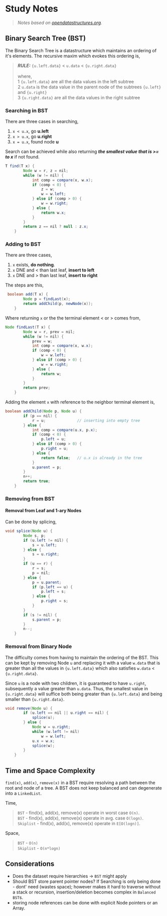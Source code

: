 # Study Notes
> _Notes based on [opendatastructures.org][1]._

## Binary Search Tree (BST)
The Binary Search Tree is a datastructure which maintains an ordering of it's elements.
The recursive maxim which evokes this ordering is,
> ___RULE:___ `{u.left.data}` < `u.data` < `{u.right.data}`<br> 
> <br>
> where,<br>
> 1 `{u.left.data}` are all the data values in the left subtree<br>
> 2 `u.data` is the data value in the parent node of the subtrees `{u.left}` and `{u.right}`<br>
> 3 `{u.right.data}` are all the data values in the right subtree

### Searching in BST
There are three cases in searching,
1. `x < u.x`, go __u.left__
2. `x > u.x`, go __u.right__
3. `x = u.x`, found node __u__

Search can be achieved while also returning ___the smallest value that is >= to x___ if not found.
```java
T find(T x) {
        Node w = r, z = nil;
        while (w != nil) {
            int comp = compare(x, w.x);
            if (comp < 0) {
                z = w;
                w = w.left;
            } else if (comp > 0) {
                w = w.right;
            } else {
                return w.x;
            }
        }
        return z == nil ? null : z.x;
    }
```

### Adding to BST
There are three cases,
1. `x` exists, __do nothing__.
2. `x` DNE and < than last leaf, __insert to left__
3. `x` DNE and > than last leaf, __insert to right__

The steps are this,
```java
 boolean add(T x) {
        Node p = findLast(x);
        return addChild(p, newNode(x));        
    }
```
Where returning `x` or the the terminal element < or > comes from,
```java
Node findLast(T x) {
        Node w = r, prev = nil;
        while (w != nil) {
            prev = w;
            int comp = compare(x, w.x);
            if (comp < 0) {
                w = w.left;
            } else if (comp > 0) {
                w = w.right;
            } else {
                return w;
            }
        }
        return prev;
    }
```
Adding the element `x` with reference to the neighbor terminal element is,
```java
boolean addChild(Node p, Node u) {
        if (p == nil) {
            r = u;              // inserting into empty tree
        } else {
            int comp = compare(u.x, p.x);
            if (comp < 0) {
                p.left = u;
            } else if (comp > 0) {
                p.right = u;
            } else {
                return false;   // u.x is already in the tree
            }
            u.parent = p;
        }
        n++;
        return true;        
    }
```

### Removing from BST
#### Removal from Leaf and 1-ary Nodes
Can be done by splicing,
```java
void splice(Node u) {
        Node s, p;
        if (u.left != nil) {
            s = u.left;
        } else {
            s = u.right;
        }
        if (u == r) {
            r = s;
            p = nil;
        } else {
            p = u.parent;
            if (p.left == u) {
                p.left = s;
            } else {
                p.right = s; 
            }
        }
        if (s != nil) {
            s.parent = p;
        }
        n--;
    }
```
### Removal from Binary Node
The difficulty comes from having to maintain the ordering of the BST. This can be kept by removing Node `u` and replacing it with a value `w.data` that is greater than all the values in `{u.left.data}` which also satisfies `w.data` < `{u.right.data}`.

Since `u` is a node with two children, it is guaranteed to have `u.right`, subsequently a value greater than `u.data`. Thus, the smallest value in `{u.right.data}` will suffice both being greater than `{u.left.data}` and being smaller than `{u.right.data}`.
```java
void remove(Node u) {
        if (u.left == nil || u.right == nil) {
            splice(u);
        } else {
            Node w = u.right;
            while (w.left != nil) 
                w = w.left;
            u.x = w.x;
            splice(w);
        }
    }
```

## Time and Space Complexity
`find(x)`, `add(x)`, `remove(x)` in a BST require resolving a path between the root and node of a tree. A BST does not keep balanced and can degenerate into a `LinkedList`.

Time,
> `BST` - find(x), add(x), remove(x) operate in worst case `O(n)`.<br>
> `BST` - find(x), add(x), remove(x) operate in avg. case `O(logn)`.<br>
> `Skiplist` - find(x), add(x), remove(x) operate in `E[O(logn)]`.

Space,
> `BST` - `O(n)`<br>
> `Skiplist` - `O(n*logn)`

## Considerations
- Does the dataset require hierarchies -> `BST` might apply
- Should BST store parent pointer nodes? If Searching is only being done - dont' need (wastes space); however makes it hard to traverse without a stack or recursion, insertion/deletion becomes complex in `Balanced BST`s.
- storing node references can be done with explicit Node pointers or an Array. 

[1]: http://www.opendatastructures.org